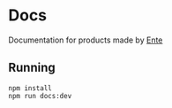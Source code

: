 # Docs
Documentation for products made by [Ente](https://ente.io)

## Running
```
npm install
npm run docs:dev
```
